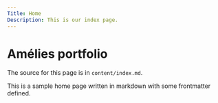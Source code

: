 ```yaml
---
Title: Home
Description: This is our index page.
---
```


Amélies portfolio
==========================

The source for this page is in `content/index.md`.

This is a sample home page written in markdown with some frontmatter defined.
